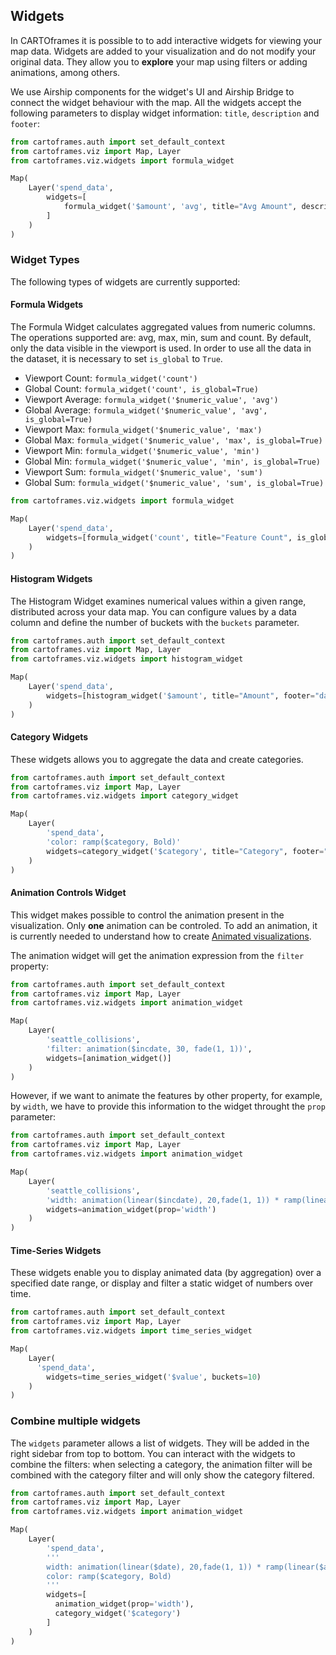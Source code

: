 ## Widgets

In CARTOframes it is possible to to add interactive widgets for viewing your map data. Widgets are added to your visualization and do not modify your original data. They allow you to **explore** your map using filters or adding animations, among others.

We use Airship components for the widget's UI and Airship Bridge to connect the widget behaviour with the map. All the widgets accept the following parameters to display widget information: `title`, `description` and `footer`:

```py
from cartoframes.auth import set_default_context
from cartoframes.viz import Map, Layer
from cartoframes.viz.widgets import formula_widget

Map(
    Layer('spend_data',
        widgets=[
            formula_widget('$amount', 'avg', title="Avg Amount", description="Some description", footer="data source")
        ]
    )
)
```

### Widget Types

The following types of widgets are currently supported:

#### Formula Widgets

The Formula Widget calculates aggregated values from numeric columns. The operations supported are: avg, max, min, sum and count. By default, only the data visible in the viewport is used. In order to use all the data in the dataset, it is necessary to set `is_global` to `True`.

- Viewport Count: `formula_widget('count')`
- Global Count: `formula_widget('count', is_global=True)`
- Viewport Average: `formula_widget('$numeric_value', 'avg')`
- Global Average: `formula_widget('$numeric_value', 'avg', is_global=True)`
- Viewport Max: `formula_widget('$numeric_value', 'max')`
- Global Max: `formula_widget('$numeric_value', 'max', is_global=True)`
- Viewport Min: `formula_widget('$numeric_value', 'min')`
- Global Min: `formula_widget('$numeric_value', 'min', is_global=True)`
- Viewport Sum: `formula_widget('$numeric_value', 'sum')`
- Global Sum: `formula_widget('$numeric_value', 'sum', is_global=True)`

```py
from cartoframes.viz.widgets import formula_widget

Map(
    Layer('spend_data',
        widgets=[formula_widget('count', title="Feature Count", is_global=True)]
    )
)
```

#### Histogram Widgets

The Histogram Widget examines numerical values within a given range, distributed across your data map. You can configure values by a data column and define the number of buckets with the `buckets` parameter.

```py
from cartoframes.auth import set_default_context
from cartoframes.viz import Map, Layer
from cartoframes.viz.widgets import histogram_widget

Map(
    Layer('spend_data',
        widgets=[histogram_widget('$amount', title="Amount", footer="data source", buckets=10)]
    )
)
```

#### Category Widgets

These widgets allows you to aggregate the data and create categories.

```py
from cartoframes.auth import set_default_context
from cartoframes.viz import Map, Layer
from cartoframes.viz.widgets import category_widget

Map(
    Layer(
        'spend_data',
        'color: ramp($category, Bold)'
        widgets=category_widget('$category', title="Category", footer="data source")
    )
)
```

#### Animation Controls Widget

This widget makes possible to control the animation present in the visualization. Only **one** animation can be controled. To add an animation, it is currently needed to understand how to create [Animated visualizations](https://carto.com/developers/carto-vl/guides/animated-visualizations/).

The animation widget will get the animation expression from the `filter` property:

```py
from cartoframes.auth import set_default_context
from cartoframes.viz import Map, Layer
from cartoframes.viz.widgets import animation_widget

Map(
    Layer(
        'seattle_collisions',
        'filter: animation($incdate, 30, fade(1, 1))',
        widgets=[animation_widget()]
    )
)
```

However, if we want to animate the features by other property, for example, by `width`, we have to provide this information to the widget throught the `prop` parameter:

```py
from cartoframes.auth import set_default_context
from cartoframes.viz import Map, Layer
from cartoframes.viz.widgets import animation_widget

Map(
    Layer(
        'seattle_collisions',
        'width: animation(linear($incdate), 20,fade(1, 1)) * ramp(linear($personcount, 2, 5), [5, 20])',
        widgets=animation_widget(prop='width')
    )
)
```

#### Time-Series Widgets

These widgets enable you to display animated data (by aggregation) over a specified date range, or display and filter a static widget of numbers over time.

```py
from cartoframes.auth import set_default_context
from cartoframes.viz import Map, Layer
from cartoframes.viz.widgets import time_series_widget

Map(
    Layer(
      'spend_data',
        widgets=time_series_widget('$value', buckets=10)
    )
)
```

### Combine multiple widgets

The `widgets` parameter allows a list of widgets. They will be added in the right sidebar from top to bottom. You can interact with the widgets to combine the filters: when selecting a category, the animation filter will be combined with the category filter and will only show the category filtered.

```py
from cartoframes.auth import set_default_context
from cartoframes.viz import Map, Layer
from cartoframes.viz.widgets import animation_widget

Map(
    Layer(
        'spend_data',
        '''
        width: animation(linear($date), 20,fade(1, 1)) * ramp(linear($amount, 2, 5), [5, 20])
        color: ramp($category, Bold)
        '''
        widgets=[
          animation_widget(prop='width'),
          category_widget('$category')
        ]
    )
)
```
